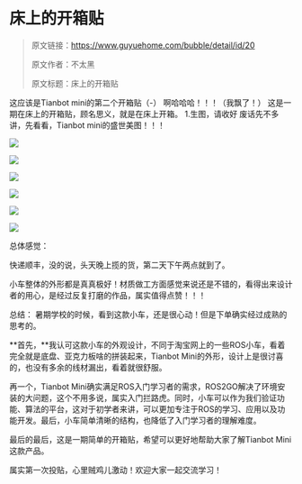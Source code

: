# 床上的开箱贴

> 原文链接：https://www.guyuehome.com/bubble/detail/id/20
>
> 原文作者：不太黑
>
> 原文标题：床上的开箱贴
    

这应该是Tianbot mini的第二个开箱贴（-）
啊哈哈哈！！！（我飘了！）
这是一期在床上的开箱贴，顾名思义，就是在床上开箱。
1.生图，请收好
废话先不多讲，先看看，Tianbot mini的盛世美图！！！

![](https://tianbot-pic.oss-cn-beijing.aliyuncs.com/tianbot/202109281625658.webp)

![](https://tianbot-pic.oss-cn-beijing.aliyuncs.com/tianbot/202109281625284.webp)

![](https://tianbot-pic.oss-cn-beijing.aliyuncs.com/tianbot/202109281625164.webp)

![](https://tianbot-pic.oss-cn-beijing.aliyuncs.com/tianbot/202109281625219.webp)

![](https://tianbot-pic.oss-cn-beijing.aliyuncs.com/tianbot/202109281625274.webp)

![](https://tianbot-pic.oss-cn-beijing.aliyuncs.com/tianbot/202109281625718.webp)

总体感觉：

快递顺丰，没的说，头天晚上揽的货，第二天下午两点就到了。

小车整体的外形都是真真极好！材质做工方面感觉来说还是不错的，看得出来设计者的用心，是经过反复打磨的作品，属实值得点赞！！！

总结：
暑期学校的时候，看到这款小车，还是很心动！但是下单确实经过成熟的思考的。

**首先，**我认可这款小车的外观设计，不同于淘宝网上的一些ROS小车，看着完全就是底盘、亚克力板啥的拼装起来，Tianbot Mini的外形，设计上是很讨喜的，也没有多余的线材漏出，看着就很舒服。

再一个，Tianbot Mini确实满足ROS入门学习者的需求，ROS2GO解决了环境安装的大问题，这个不用多说，属实入门拦路虎。同时，小车可以作为我们验证功能、算法的平台，这对于初学者来讲，可以更加专注于ROS的学习、应用以及功能开发。最后，小车简单清晰的结构，也降低了入门学习者的理解难度。

最后的最后，这是一期简单的开箱贴，希望可以更好地帮助大家了解Tianbot Mini这款产品。

属实第一次投贴，心里贼鸡儿激动！欢迎大家一起交流学习！
